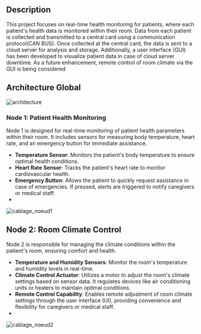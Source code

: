 ## Description
This project focuses on real-time health monitoring for patients, where each patient's health data is monitored within their room. Data from each patient is collected and transmitted to a central card using a communication protocol(CAN BUS). Once collected at the central card, the data is sent to a cloud server for analysis and storage. Additionally, a user interface (GUI) has been developed to visualize patient data in case of cloud server downtime. As a future enhancement, remote control of room climate via the GUI is being considered
## Architecture Global

![architecture](https://github.com/WadiiGaied/Patient-Health-Monitoring-and-Room-Climate-Control-System/assets/171201731/05fd2b55-7483-4192-b1b0-fde3aa9b627a)

### Node 1: Patient Health Monitoring

Node 1 is designed for real-time monitoring of patient health parameters within their room. It includes sensors for measuring body temperature, heart rate, and an emergency button for immediate assistance.

- **Temperature Sensor**: Monitors the patient's body temperature to ensure optimal health conditions.
- **Heart Rate Sensor**: Tracks the patient's heart rate to monitor cardiovascular health.
- **Emergency Button**: Allows the patient to quickly request assistance in case of emergencies. If pressed, alerts are triggered to notify caregivers or medical staff.
- 
![cablage_noeud1](https://github.com/WadiiGaied/Patient-Health-Monitoring-and-Room-Climate-Control-System/assets/171201731/e325f542-e5ed-48d0-af3e-02d37a800a83)

## Node 2: Room Climate Control

Node 2 is responsible for managing the climate conditions within the patient's room, ensuring comfort and health.

- **Temperature and Humidity Sensors**: Monitor the room's temperature and humidity levels in real-time.
- **Climate Control Actuator**: Utilizes a motor to adjust the room's climate settings based on sensor data. It regulates devices like air conditioning units or heaters to maintain optimal conditions.
- **Remote Control Capability**: Enables remote adjustment of room climate settings through the user interface (UI), providing convenience and flexibility for caregivers or medical staff.
- 
![cablage_noeud2](https://github.com/WadiiGaied/Patient-Health-Monitoring-and-Room-Climate-Control-System/assets/171201731/ee03cabc-4341-47de-af49-904f0d78a382)


